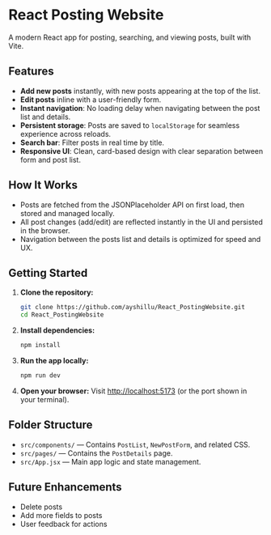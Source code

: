 # React Posting Website

A modern React app for posting, searching, and viewing posts, built with Vite.

## Features
- **Add new posts** instantly, with new posts appearing at the top of the list.
- **Edit posts** inline with a user-friendly form.
- **Instant navigation**: No loading delay when navigating between the post list and details.
- **Persistent storage**: Posts are saved to `localStorage` for seamless experience across reloads.
- **Search bar**: Filter posts in real time by title.
- **Responsive UI**: Clean, card-based design with clear separation between form and post list.

## How It Works
- Posts are fetched from the JSONPlaceholder API on first load, then stored and managed locally.
- All post changes (add/edit) are reflected instantly in the UI and persisted in the browser.
- Navigation between the posts list and details is optimized for speed and UX.

## Getting Started

1. **Clone the repository:**
   ```sh
   git clone https://github.com/ayshillu/React_PostingWebsite.git
   cd React_PostingWebsite
   ```
2. **Install dependencies:**
   ```sh
   npm install
   ```
3. **Run the app locally:**
   ```sh
   npm run dev
   ```
4. **Open your browser:**
   Visit [http://localhost:5173](http://localhost:5173) (or the port shown in your terminal).

## Folder Structure
- `src/components/` — Contains `PostList`, `NewPostForm`, and related CSS.
- `src/pages/` — Contains the `PostDetails` page.
- `src/App.jsx` — Main app logic and state management.

## Future Enhancements
- Delete posts
- Add more fields to posts
- User feedback for actions

